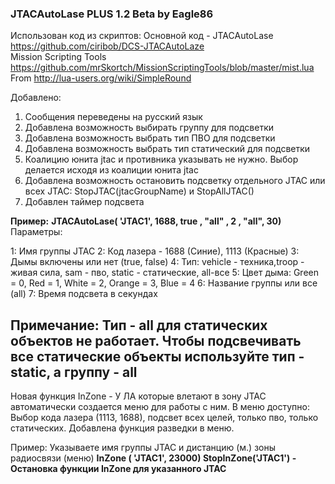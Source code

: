 ### JTACAutoLase PLUS 1.2 Beta by Eagle86

Использован код из скриптов:
Основной код - JTACAutoLase	https://github.com/ciribob/DCS-JTACAutoLaze          
Mission Scripting Tools  			https://github.com/mrSkortch/MissionScriptingTools/blob/master/mist.lua
From                          			http://lua-users.org/wiki/SimpleRound

Добавлено:
1. Сообщения переведены на русский язык
2. Добавлена возможность выбирать группу для подсветки
3. Добавлена возможность выбрать тип ПВО для подсветки
4. Добавлена возможность выбрать тип статический для подсветки
5. Коалицию юнита jtac и противника указывать не нужно. Выбор делается исходя из коалиции юнита jtac
6. Добавлена возможность остановить подсветку отдельного JTAC или всех JTAC:  StopJTAC(jtacGroupName)  и StopAllJTAC() 
7. Добавлен таймер подсвета 

**Пример:**
**JTACAutoLase(       'JTAC1', 1688, true , "all" , 2 , "all", 30)** 
Параметры:

1: Имя группы JTAC
2: Код лазера - 1688 (Синие), 1113 (Красные) 
3: Дымы включены или нет (true, false)
4: Тип: vehicle - техника,troop - живая сила, sam - пво, static - статические, all-все
5: Цвет дыма: Green = 0, Red = 1, White = 2, Orange = 3, Blue = 4
6: Название группы или все (all)
7: Время подсвета в секундах


Примечание: Тип - all для статических объектов не работает. 
Чтобы подсвечивать все статические объекты используйте тип - static, а группу - all
-------------------------------------------------------------------------------------------------------------------
Новая функция InZone - У ЛА которые влетают в зону JTAC автоматически создается меню для работы с ним.
В меню доступно: Выбор кода лазера (1113, 1688), подсвет всех целей, только пво, только статических.
Добавлена функция разведки в меню.

Пример:
Указываете имя группы JTAC и дистанцию (м.) зоны радиосвязи (меню)
**InZone       ( 'JTAC1',                    23000)
StopInZone('JTAC1') - Остановка функции InZone для указанного JTAC**
